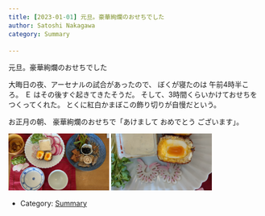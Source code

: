 ```yaml
---
title: [2023-01-01] 元旦。豪華絢爛のおせちでした
author: Satoshi Nakagawa
category: Summary

---
```


元旦。豪華絢爛のおせちでした

 大晦日の夜、アーセナルの試合があったので、
ぼくが寝たのは 午前4時半ころ。
Ｅ はその後すぐ起きてきたそうだ。
そして、3時間くらいかけておせちをつくってくれた。
とくに紅白かまぼこの飾り切りが自慢だという。

 お正月の朝、
豪華絢爛のおせちで「あけまして おめでとう ございます」。

<a href="/pict/2023-01-01-osechi-1.jpg"><img src="/pict/2023-01-01-osechi-1.jpg" alt="" width="200"/></a>
<a href="/pict/2023-01-01-osechi-2.jpg"><img src="/pict/2023-01-01-osechi-2.jpg" alt="" width="200"/></a>

- Category: [Summary](https://merapano.github.io/categories.html#Summary)

